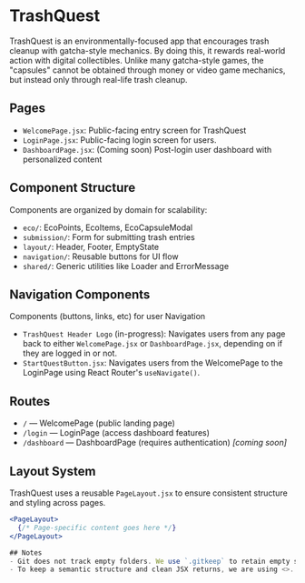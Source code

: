 # TrashQuest
TrashQuest is an environmentally-focused app that encourages trash cleanup with gatcha-style mechanics. By doing this, it rewards real-world action with digital collectibles. Unlike many gatcha-style games, the "capsules" cannot be obtained through money or video game mechanics, but instead only through real-life trash cleanup.

## Pages
- `WelcomePage.jsx`: Public-facing entry screen for TrashQuest
- `LoginPage.jsx`: Public-facing login screen for users.
- `DashboardPage.jsx`: (Coming soon) Post-login user dashboard with personalized content

## Component Structure
Components are organized by domain for scalability:
- `eco/`: EcoPoints, EcoItems, EcoCapsuleModal
- `submission/`: Form for submitting trash entries
- `layout/`: Header, Footer, EmptyState
- `navigation/`: Reusable buttons for UI flow
- `shared/`: Generic utilities like Loader and ErrorMessage

## Navigation Components
Components (buttons, links, etc) for user Navigation
- `TrashQuest Header Logo` (in-progress): Navigates users from any page back to either `WelcomePage.jsx` or `DashboardPage.jsx`, depending on if they are logged in or not.
- `StartQuestButton.jsx`: Navigates users from the WelcomePage to the LoginPage using React Router's `useNavigate()`.

## Routes

- `/` — WelcomePage (public landing page)
- `/login` — LoginPage (access dashboard features)
- `/dashboard` — DashboardPage (requires authentication) *[coming soon]*

## Layout System

TrashQuest uses a reusable `PageLayout.jsx` to ensure consistent structure and styling across pages.

```jsx
<PageLayout>
  {/* Page-specific content goes here */}
</PageLayout>

## Notes
- Git does not track empty folders. We use `.gitkeep` to retain empty scaffolding folders for `utils/`, `assets/`, and `styles/`.
- To keep a semantic structure and clean JSX returns, we are using <>...</> (React Fragments).



